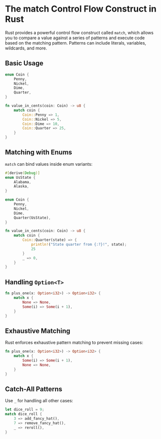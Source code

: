 # The match Control Flow Construct in Rust

Rust provides a powerful control flow construct called `match`, which allows you to compare a value against a series of patterns and execute code based on the matching pattern. Patterns can include literals, variables, wildcards, and more.

## Basic Usage
```rust
enum Coin {
    Penny,
    Nickel,
    Dime,
    Quarter,
}

fn value_in_cents(coin: Coin) -> u8 {
    match coin {
        Coin::Penny => 1,
        Coin::Nickel => 5,
        Coin::Dime => 10,
        Coin::Quarter => 25,
    }
}
```

## Matching with Enums
`match` can bind values inside enum variants:
```rust
#[derive(Debug)]
enum UsState {
    Alabama,
    Alaska,
}

enum Coin {
    Penny,
    Nickel,
    Dime,
    Quarter(UsState),
}

fn value_in_cents(coin: Coin) -> u8 {
    match coin {
        Coin::Quarter(state) => {
            println!("State quarter from {:?}!", state);
            25
        }
        _ => 0,
    }
}
```

## Handling `Option<T>`
```rust
fn plus_one(x: Option<i32>) -> Option<i32> {
    match x {
        None => None,
        Some(i) => Some(i + 1),
    }
}
```

## Exhaustive Matching
Rust enforces exhaustive pattern matching to prevent missing cases:
```rust
fn plus_one(x: Option<i32>) -> Option<i32> {
    match x {
        Some(i) => Some(i + 1),
        None => None,
    }
}
```

## Catch-All Patterns
Use `_` for handling all other cases:
```rust
let dice_roll = 9;
match dice_roll {
    3 => add_fancy_hat(),
    7 => remove_fancy_hat(),
    _ => reroll(),
}
